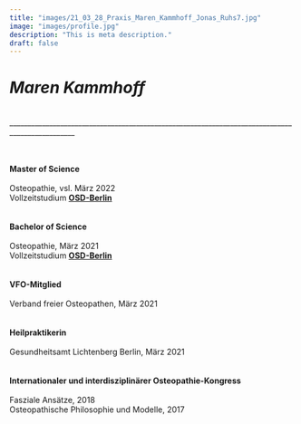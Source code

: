 ```yaml
---
title: "images/21_03_28_Praxis_Maren_Kammhoff_Jonas_Ruhs7.jpg"
image: "images/profile.jpg"
description: "This is meta description."
draft: false
---
```


# *Maren Kammhoff*  
  
<br>  
________________________________________________________________________________________________

<br>
<br>
<br>

  
**Master of Science**  
<br>
Osteopathie, vsl. März 2022   
Vollzeitstudium **[OSD-Berlin](https://www.osteopathie-schule.de/ "Studium an der OSD")**  
<br>
<br>
**Bachelor of Science**  
<br>
Osteopathie, März 2021  
Vollzeitstudium **[OSD-Berlin](https://www.osteopathie-schule.de/ "Studium an der OSD")**  
<br>
<br>
**VFO-Mitglied**  
<br>
Verband freier Osteopathen, März 2021  
<br>
<br>
**Heilpraktikerin**  
<br>
Gesundheitsamt Lichtenberg Berlin, März 2021  
<br>
<br>
**Internationaler und interdisziplinärer Osteopathie-Kongress**  
<br>
Fasziale Ansätze, 2018  
Osteopathische Philosophie und Modelle, 2017